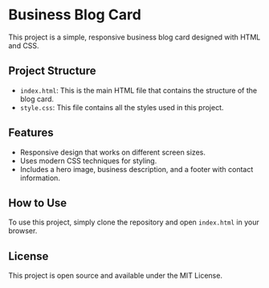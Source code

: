 # Business Blog Card

This project is a simple, responsive business blog card designed with HTML and CSS.

## Project Structure

- `index.html`: This is the main HTML file that contains the structure of the blog card.
- `style.css`: This file contains all the styles used in this project.

## Features

- Responsive design that works on different screen sizes.
- Uses modern CSS techniques for styling.
- Includes a hero image, business description, and a footer with contact information.

## How to Use

To use this project, simply clone the repository and open `index.html` in your browser.

## License

This project is open source and available under the MIT License.

